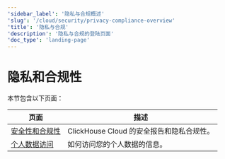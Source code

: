 ```yaml
---
'sidebar_label': '隐私与合规概述'
'slug': '/cloud/security/privacy-compliance-overview'
'title': '隐私与合规'
'description': '隐私与合规的登陆页面'
'doc_type': 'landing-page'
---
```



# 隐私和合规性

本节包含以下页面：

| 页面                                                                       | 描述                                                  |
|----------------------------------------------------------------------------|------------------------------------------------------|
| [安全性和合规性](/cloud/security/compliance-overview) | ClickHouse Cloud 的安全报告和隐私合规性。 |
| [个人数据访问](/cloud/security/personal-data-access)       | 如何访问您的个人数据的信息。             |
